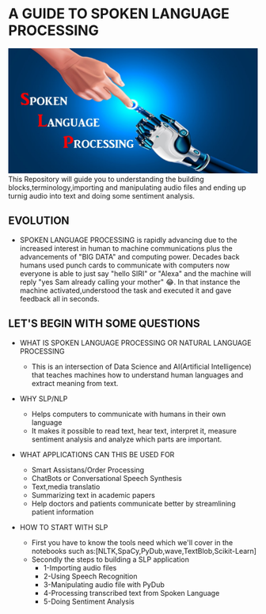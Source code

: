 # A GUIDE TO SPOKEN LANGUAGE PROCESSING
![alt-text](images/slp.jpg)
This Repository will guide you to understanding the building blocks,terminology,importing and manipulating audio files and ending up turnig audio into text and doing some sentiment analysis.

## EVOLUTION 
- SPOKEN LANGUAGE PROCESSING is rapidly advancing due to the increased interest in human to machine communications plus the advancements of "BIG DATA" and computing power. Decades back humans used punch cards to communicate with computers now everyone is able to just say "hello SIRI" or "Alexa" and the machine will reply "yes Sam already calling your mother" :joy:. In that instance the machine activated,understood the task and executed it and gave feedback all in seconds.

## LET'S BEGIN WITH SOME QUESTIONS


- WHAT IS SPOKEN LANGUAGE PROCESSING OR NATURAL LANGUAGE PROCESSING

  * This is an intersection of Data Science and AI(Artificial Intelligence) that teaches machines how to understand human languages and extract meaning from text.

- WHY SLP/NLP

    * Helps computers to communicate with humans in their own language
    * It makes it possible to read text, hear text, interpret it, measure sentiment analysis and analyze which parts are important.

- WHAT APPLICATIONS CAN THIS BE USED FOR

    * Smart Assistans/Order Processing
    * ChatBots or Conversational Speech Synthesis
    * Text,media translatio
    * Summarizing text in academic papers
    * Help doctors and patients communicate better by streamlining patient information

- HOW TO START WITH SLP

    * First you have to know the tools need which we'll cover in the notebooks such as:[NLTK,SpaCy,PyDub,wave,TextBlob,Scikit-Learn]
    * Secondly the steps to building a SLP application
        * 1-Importing audio files
        * 2-Using Speech Recognition
        * 3-Manipulating audio file with PyDub
        * 4-Processing transcribed text from Spoken Language
        * 5-Doing Sentiment Analysis




